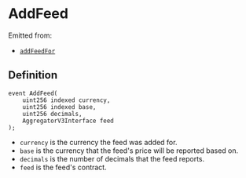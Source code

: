 # AddFeed

Emitted from:

* [`addFeedFor`](../write/addfeed.md)

## Definition

```solidity
event AddFeed(
    uint256 indexed currency,
    uint256 indexed base,
    uint256 decimals,
    AggregatorV3Interface feed
);
```

* `currency` is the currency the feed was added for.
* `base` is the currency that the feed's price will be reported based on.
* `decimals` is the number of decimals that the feed reports.
* `feed` is the feed's contract.
